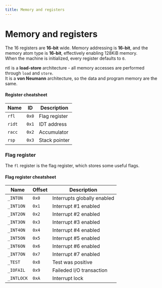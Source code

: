 ```yaml
---
title: Memory and registers
---
```


Memory and registers
=====

The 16 registers are __16-bit__ wide. Memory addressing is __16-bit__, and the memory atom type is __16-bit__, effectively enabling 128KiB memory.  
When the machine is initialized, every register defaults to `0`.

ntl is a __load-store__ architecture - all memory accesses are performed through `load` and `store`.  
It is a __von Neumann__ architecture, so the data and program memory are the same.

#### Register cheatsheet

| Name   | ID    | Description           |
|--------|-------|-----------------------|
| `rfl`  | `0x0` | Flag register         |
| `ridt` | `0x1` | IDT address           |
| `racc` | `0x2` | Accumulator           |
| `rsp`  | `0x3` | Stack pointer         |

### Flag register

The `fl` register is the flag register, which stores some useful flags.

#### Flag register cheatsheet

| Name       | Offset | Description                        |
|------------|--------|------------------------------------|
| `_INTON`   | `0x0`  | Interrupts globally enabled        |
| `_INT1ON`  | `0x1`  | Interrupt #1 enabled               |
| `_INT2ON`  | `0x2`  | Interrupt #2 enabled               |
| `_INT3ON`  | `0x3`  | Interrupt #3 enabled               |
| `_INT4ON`  | `0x4`  | Interrupt #4 enabled               |
| `_INT5ON`  | `0x5`  | Interrupt #5 enabled               |
| `_INT6ON`  | `0x6`  | Interrupt #6 enabled               |
| `_INT7ON`  | `0x7`  | Interrupt #7 enabled               |
| `_TEST`    | `0x8`  | Test was positive                  |
| `_IOFAIL`  | `0x9`  | Faileded I/O transaction           |
| `_INTLOCK` | `0xA`  | Interrupt lock                     |
